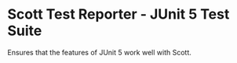 Scott Test Reporter - JUnit 5 Test Suite
========================================

Ensures that the features of JUnit 5 work well with Scott.

